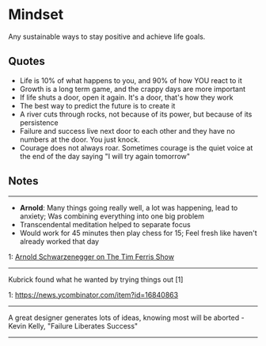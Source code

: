 # Mindset

Any sustainable ways to stay positive and achieve life goals.


## Quotes 

* Life is 10% of what happens to you, and 90% of how YOU react to it
* Growth is a long term game, and the crappy days are more important 
* If life shuts a door, open it again. It's a door, that's how they work
* The best way to predict the future is to create it
* A river cuts through rocks, not because of its power, but because of its persistence
* Failure and success live next door to each other and they have no numbers at the door. You just knock.
* Courage does not always roar. Sometimes courage is the quiet voice at the end of the day saying "I will try again tomorrow"


## Notes

---

* **Arnold**: Many things going really well, a lot was happening, lead to anxiety; Was combining everything into one big problem
* Transcendental meditation helped to separate focus
* Would work for 45 minutes then play chess for 15; Feel fresh like haven't already worked that day

1: [Arnold Schwarzenegger on The Tim Ferris Show](https://itunes.apple.com/us/podcast/the-tim-ferriss-show/id863897795?mt=2&i=1000334626780)

---

Kubrick found what he wanted by trying things out [1]

1: https://news.ycombinator.com/item?id=16840863

---

A great designer generates lots of ideas, knowing most will be aborted - Kevin Kelly, "Failure Liberates Success"

---

